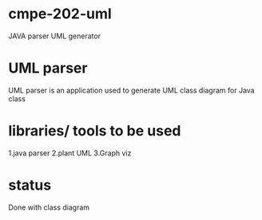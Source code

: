 # cmpe-202-uml
JAVA parser UML generator

# UML parser
UML parser is an application used to generate UML class diagram for Java class

# libraries/ tools to be used 
1.java parser
2.plant UML
3.Graph viz

# status
Done with class diagram 
